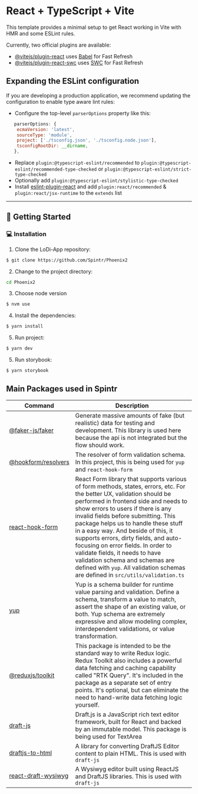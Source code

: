 # React + TypeScript + Vite

This template provides a minimal setup to get React working in Vite with HMR and some ESLint rules.

Currently, two official plugins are available:

- [@vitejs/plugin-react](https://github.com/vitejs/vite-plugin-react/blob/main/packages/plugin-react/README.md) uses [Babel](https://babeljs.io/) for Fast Refresh
- [@vitejs/plugin-react-swc](https://github.com/vitejs/vite-plugin-react-swc) uses [SWC](https://swc.rs/) for Fast Refresh

## Expanding the ESLint configuration

If you are developing a production application, we recommend updating the configuration to enable type aware lint rules:

- Configure the top-level `parserOptions` property like this:

```js
   parserOptions: {
    ecmaVersion: 'latest',
    sourceType: 'module',
    project: ['./tsconfig.json', './tsconfig.node.json'],
    tsconfigRootDir: __dirname,
   },
```

- Replace `plugin:@typescript-eslint/recommended` to `plugin:@typescript-eslint/recommended-type-checked` or `plugin:@typescript-eslint/strict-type-checked`
- Optionally add `plugin:@typescript-eslint/stylistic-type-checked`
- Install [eslint-plugin-react](https://github.com/jsx-eslint/eslint-plugin-react) and add `plugin:react/recommended` & `plugin:react/jsx-runtime` to the `extends` list

<hr />

## 🚀 Getting Started

### 💻 Installation

1. Clone the LoDi-App repository:
```sh
$ git clone https://github.com/Spintr/Phoenix2
```

2. Change to the project directory:
```sh
cd Phoenix2
```

3. Choose node version
```sh
$ nvm use
```

4. Install the dependencies:
```sh
$ yarn install
```

5. Run project:
```sh
$ yarn dev
```

5. Run storybook:
```sh
$ yarn storybook
```


## Main Packages used in Spintr

| Command | Description |
| --- | --- |
| [@faker-js/faker](https://www.npmjs.com/package/@faker-js/faker) | Generate massive amounts of fake (but realistic) data for testing and development. This library is used here because the api is not integrated but the flow should work. |
| [@hookform/resolvers](https://www.npmjs.com/package/@hookform/resolvers/v/2.3.1) | The resolver of form validation schema. In this project, this is being used for `yup` and `react-hook-form` |
| [react-hook-form](https://www.npmjs.com/package/react-hook-form) | React Form library that supports various of form methods, states, errors, etc. For the better UX, validation should be performed in frontend side and needs to show errors to users if there is any invalid fields before submitting. This package helps us to handle these stuff in a easy way. And beside of this, it supports errors, dirty fields, and auto-focusing on error fields. In order to validate fields, it needs to have validation schema and schemas are defined with `yup`. All validation schemas are defined in `src/utils/validation.ts` |
| [yup](https://www.npmjs.com/package/yup) | Yup is a schema builder for runtime value parsing and validation. Define a schema, transform a value to match, assert the shape of an existing value, or both. Yup schema are extremely expressive and allow modeling complex, interdependent validations, or value transformation. |
| [@reduxjs/toolkit](https://www.npmjs.com/package/@reduxjs/toolkit) | This package is intended to be the standard way to write Redux logic. Redux Toolkit also includes a powerful data fetching and caching capability called "RTK Query". It's included in the package as a separate set of entry points. It's optional, but can eliminate the need to hand-write data fetching logic yourself. |
| [draft-js](https://www.npmjs.com/package/draft-js) | Draft.js is a JavaScript rich text editor framework, built for React and backed by an immutable model. This package is being used for TextArea |
| [draftjs-to-html](https://www.npmjs.com/package/draftjs-to-html) | A library for converting DraftJS Editor content to plain HTML. This is used with `draft-js` |
| [react-draft-wysiwyg](https://www.npmjs.com/package/react-draft-wysiwyg) | A Wysiwyg editor built using ReactJS and DraftJS libraries. This is used with `draft-js` |